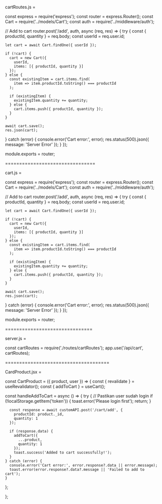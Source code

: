 cartRoutes.js =

const express = require('express');
const router = express.Router();
const Cart = require('../models/Cart');
const auth = require('../middleware/auth');

// Add to cart
router.post('/add', auth, async (req, res) => {
  try {
    const { productId, quantity } = req.body;
    const userId = req.user.id;

    let cart = await Cart.findOne({ userId });

    if (!cart) {
      cart = new Cart({
        userId,
        items: [{ productId, quantity }]
      });
    } else {
      const existingItem = cart.items.find(
        item => item.productId.toString() === productId
      );

      if (existingItem) {
        existingItem.quantity += quantity;
      } else {
        cart.items.push({ productId, quantity });
      }
    }

    await cart.save();
    res.json(cart);
  } catch (error) {
    console.error('Cart error:', error);
    res.status(500).json({ message: 'Server Error' });
  }
});

module.exports = router;

================================

cart.js =

const express = require('express');
const router = express.Router();
const Cart = require('../models/Cart');
const auth = require('../middleware/auth');

// Add to cart
router.post('/add', auth, async (req, res) => {
  try {
    const { productId, quantity } = req.body;
    const userId = req.user.id;

    let cart = await Cart.findOne({ userId });

    if (!cart) {
      cart = new Cart({
        userId,
        items: [{ productId, quantity }]
      });
    } else {
      const existingItem = cart.items.find(
        item => item.productId.toString() === productId
      );

      if (existingItem) {
        existingItem.quantity += quantity;
      } else {
        cart.items.push({ productId, quantity });
      }
    }

    await cart.save();
    res.json(cart);
  } catch (error) {
    console.error('Cart error:', error);
    res.status(500).json({ message: 'Server Error' });
  }
});

module.exports = router;

===============================

server.js =

const cartRoutes = require('./routes/cartRoutes');
app.use('/api/cart', cartRoutes);

=====================================

CardProduct.jsx =

const CartProduct = ({ product, user }) => {
  const { revalidate } = useRevalidator();
  const { addToCart } = useCart();

  const handleAddToCart = async () => {
    try {
      // Pastikan user sudah login
      if (!localStorage.getItem('token')) {
        toast.error('Please login first');
        return;
      }

      const response = await customAPI.post('/cart/add', {
        productId: product._id,
        quantity: 1
      });
      
      if (response.data) {
        addToCart({
          ...product,
          quantity: 1
        });
        toast.success('Added to cart successfully!');
      }
    } catch (error) {
      console.error('Cart error:', error.response?.data || error.message);
      toast.error(error.response?.data?.message || 'Failed to add to cart');
    }
  };

};